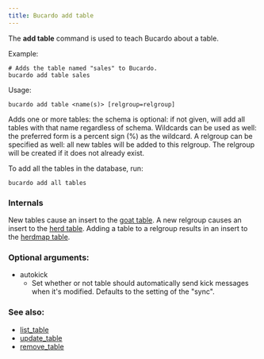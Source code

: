 ```yaml
---
title: Bucardo add table
---
```


The **add table** command is used to teach Bucardo about a table.

Example:

    # Adds the table named "sales" to Bucardo.
    bucardo add table sales


Usage:

    bucardo add table <name(s)> [relgroup=relgroup]

Adds one or more tables: the schema is optional: if not given, will add all
tables with that name regardless of schema.  Wildcards can be used as well:
the preferred form is a percent sign (%) as the wildcard.  A relgroup can be
specified as well: all new tables will be added to this relgroup.
The relgroup will be created if it does not already exist.

To add all the tables in the database, run:

    bucardo add all tables

### Internals

New tables cause an insert to the [goat table](/Bucardo/schema/goat).
A new relgroup causes an insert to the [herd table](/Bucardo/schema/herd_table).
Adding a table to a relgroup results in an insert to the [herdmap table](/Bucardo/schema/herdmap).

### Optional arguments:

-   autokick
    -   Set whether or not table should automatically send kick messages
        when it's modified.  Defaults to the setting of the "sync".

### See also:

-   [list_table](/Bucardo/cli/list_table)
-   [update_table](/Bucardo/cli/update_table)
-   [remove_table](/Bucardo/cli/remove_table)
